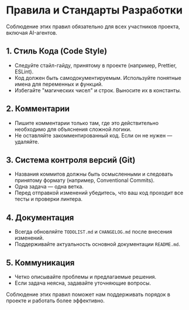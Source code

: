 # Правила и Стандарты Разработки

Соблюдение этих правил обязательно для всех участников проекта, включая AI-агентов.

## 1. Стиль Кода (Code Style)

*   Следуйте стайл-гайду, принятому в проекте (например, Prettier, ESLint).
*   Код должен быть самодокументируемым. Используйте понятные имена для переменных и функций.
*   Избегайте "магических чисел" и строк. Выносите их в константы.

## 2. Комментарии

*   Пишите комментарии только там, где это действительно необходимо для объяснения сложной логики.
*   Не оставляйте закомментированный код. Если он не нужен — удаляйте.

## 3. Система контроля версий (Git)

*   Названия коммитов должны быть осмысленными и следовать принятому формату (например, Conventional Commits).
*   Одна задача — одна ветка.
*   Перед отправкой изменений убедитесь, что ваш код проходит все тесты и проверки линтера.

## 4. Документация

*   Всегда обновляйте `TODOLIST.md` и `CHANGELOG.md` после внесения изменений.
*   Поддерживайте актуальность основной документации `README.md`.

## 5. Коммуникация

*   Четко описывайте проблемы и предлагаемые решения.
*   Если задача неясна, задавайте уточняющие вопросы.

Соблюдение этих правил поможет нам поддерживать порядок в проекте и работать более эффективно.
